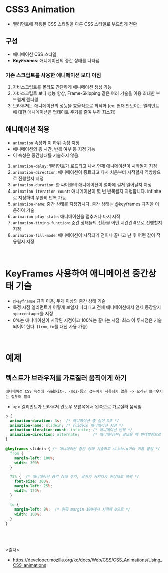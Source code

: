 # CSS3 Animation
- 엘리먼트에 적용된 CSS 스타일을 다른 CSS 스타일로 부드럽게 전환

## 구성
- 애니메이션 CSS 스타일
- ***KeyFrames***: 애니메이션의 중간 상태를 나타냄

### 기존 스크립트를 사용한 애니메이션 보다 이점
1. 자바스크립트를 몰라도 간단하게 애니메이션 생성 가능
2. 자바스크립트 보다 성능 향상, Frame-Skipping 같은 여러 기술을 이용 최대한 부드럽게 렌더링
3. 브라우저는 애니메이션의 성능을 효율적으로 최적화 (ex. 현재 안보이는 엘리먼트에 대한 애니메이션은 업데이트 주기를 줄여 부하 최소화)

## 애니메이션 적용
- `animation` 속성과 이 하위 속성 지정
- 애니메이션의 총 시간, 반복 여부 등 지정 가능
- 이 속성은 중간상태를 기술하지 않음.

1. `animation-delay`: 엘리먼트가 로드되고 나서 언제 애니메이션이 시작될지 지정
2. `animation-direction`: 애니메이션이 종료되고 다시 처음부터 시작할지 역방향으로 진행할지 지정
3. `animation-duration`: 한 싸이클의 애니메이션이 얼마에 걸쳐 일어날지 지정
4. `animation-iteration-count`: 애니메이션이 몇 번 반복될지 지정합니다. infinite로 지정하여 무한히 반복 가능
5. `animation-name`: 중간 상태를 지정합니다. 중간 상태는  @keyframes 규칙을 이용하여 기술
6. `animation-play-state`: 애니메이션을 멈추거나 다시 시작
7. `animation-timing-function`: 중간 상태들의 전환을 어떤 시간간격으로 진행할지 지정
8. `animation-fill-mode`: 애니메이션이 시작되기 전이나 끝나고 난 후 어떤 값이 적용될지 지정

<br/>

# KeyFrames 사용하여 애니메이션 중간상태 기술
- `@keyframse` 규칙 이용, 두개 이상의 중간 상태 기술
- 특정 시점 엘리먼트가 어떻게 보일지 나타내고 전체 애니메이션에서 언제 등장할지 `<percentage>`를 지정
- 0%는 애니메이션이 시작된 시점이고 100%는 끝나는 시점, 최소 이 두시점은 기술되어야 한다. (`from`, `to`를 대신 사용 가능)

<br/> 

# 예제
## 텍스트가 브라우저를 가로질러 움직이게 하기
`애니메이션 CSS 속성에 -webkit-, -moz-등의 접두어가 사용되지 않음 -> 오래된 브라우저는 접두어 필요`
- `<p`> 엘리먼트가 브라우저 윈도우 오른쪽에서 왼쪽으로 가로질러 움직임
```css
p {
  animation-duration: 3s;  /* 애니메이션 총 길이 3초 */
  animation-name: slidein; /* slidein 애니메이션 지정 */
  animation-iteration-count: infinite; /* 애니메이션 반복 */
  animation-direction: alternate;      /* 애니메이션이 끝났을 때 반대방향으로 이동 */
}

@keyframes slidein { /* 애니메이션 중간 성태 기술하고 slidein이라 이름 붙임 */
  from {
    margin-left: 100%;
    width: 300%
  }
  
  75% {  /* 애니메이션 중간 상태 추가, 글자가 커지다가 원상태로 복귀 */
    font-size: 300%;
    margin-left: 25%;
    width: 150%;
  }
  
  to {
    margin-left: 0%;  /* 왼쪽 margin 100에서 시작해 0으로 */
    width: 100%;
  }
}
```



<br/><br/><br/>
<출처>
- https://developer.mozilla.org/ko/docs/Web/CSS/CSS_Animations/Using_CSS_animations
